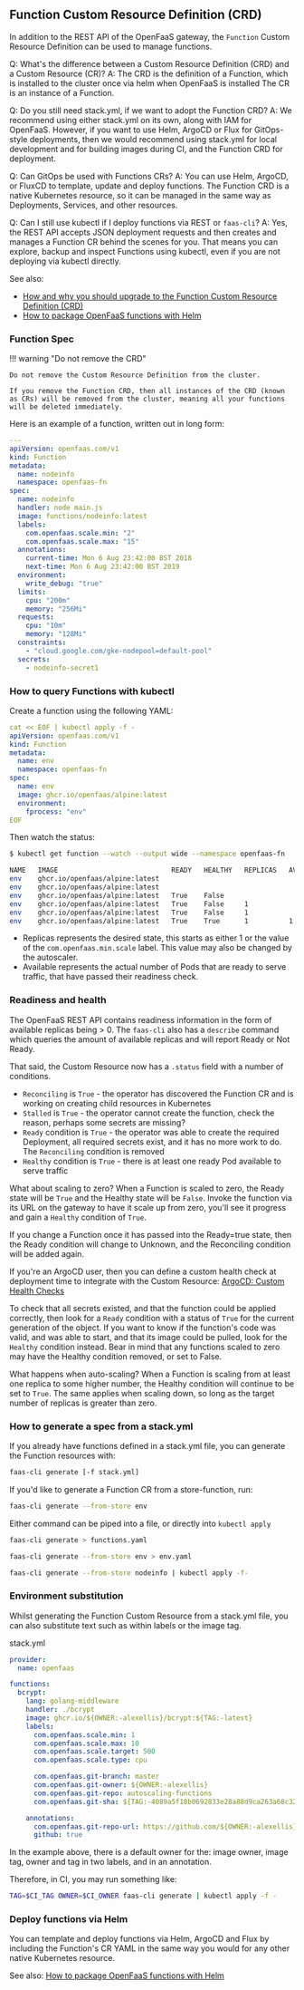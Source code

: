 ## Function Custom Resource Definition (CRD)

In addition to the REST API of the OpenFaaS gateway, the `Function` Custom Resource Definition can be used to manage functions.

Q: What's the difference between a Custom Resource Definition (CRD) and a Custom Resource (CR)?
A: The CRD is the definition of a Function, which is installed to the cluster once via helm when OpenFaaS is installed The CR is an instance of a Function.

Q: Do you still need stack.yml, if we want to adopt the Function CRD?
A: We recommend using either stack.yml on its own, along with IAM for OpenFaaS. However, if you want to use Helm, ArgoCD or Flux for GitOps-style deployments, then we would recommend using stack.yml for local development and for building images during CI, and the Function CRD for deployment. 

Q: Can GitOps be used with Functions CRs?
A: You can use Helm, ArgoCD, or FluxCD to template, update and deploy functions. The Function CRD is a native Kubernetes resource, so it can be managed in the same way as Deployments, Services, and other resources.

Q: Can I still use kubectl if I deploy functions via REST or `faas-cli`?
A: Yes, the REST API accepts JSON deployment requests and then creates and manages a Function CR behind the scenes for you. That means you can explore, backup and inspect Functions using kubectl, even if you are not deploying via kubectl directly.

See also:

* [How and why you should upgrade to the Function Custom Resource Definition (CRD)](https://www.openfaas.com/blog/upgrade-to-the-function-crd/)
* [How to package OpenFaaS functions with Helm](https://www.openfaas.com/blog/howto-package-functions-with-helm/)

### Function Spec

!!! warning "Do not remove the CRD"

    Do not remove the Custom Resource Definition from the cluster.

    If you remove the Function CRD, then all instances of the CRD (known as CRs) will be removed from the cluster, meaning all your functions will be deleted immediately.

Here is an example of a function, written out in long form:

```yaml
---
apiVersion: openfaas.com/v1
kind: Function
metadata:
  name: nodeinfo
  namespace: openfaas-fn
spec:
  name: nodeinfo
  handler: node main.js
  image: functions/nodeinfo:latest
  labels:
    com.openfaas.scale.min: "2"
    com.openfaas.scale.max: "15"
  annotations:
    current-time: Mon 6 Aug 23:42:00 BST 2018
    next-time: Mon 6 Aug 23:42:00 BST 2019
  environment:
    write_debug: "true"
  limits:
    cpu: "200m"
    memory: "256Mi"
  requests:
    cpu: "10m"
    memory: "128Mi"
  constraints:
    - "cloud.google.com/gke-nodepool=default-pool"
  secrets:
    - nodeinfo-secret1
```

### How to query Functions with kubectl

Create a function using the following YAML:

```yaml
cat << EOF | kubectl apply -f -
apiVersion: openfaas.com/v1
kind: Function
metadata:
  name: env
  namespace: openfaas-fn
spec:
  name: env
  image: ghcr.io/openfaas/alpine:latest
  environment:
    fprocess: "env"
EOF
```

Then watch the status:
```bash
$ kubectl get function --watch --output wide --namespace openfaas-fn

NAME   IMAGE                            READY   HEALTHY   REPLICAS   AVAILABLE
env    ghcr.io/openfaas/alpine:latest                                
env    ghcr.io/openfaas/alpine:latest                                
env    ghcr.io/openfaas/alpine:latest   True    False                
env    ghcr.io/openfaas/alpine:latest   True    False     1          
env    ghcr.io/openfaas/alpine:latest   True    False     1          
env    ghcr.io/openfaas/alpine:latest   True    True      1          1
```

* Replicas represents the desired state, this starts as either 1 or the value of the `com.openfaas.min.scale` label. This value may also be changed by the autoscaler.
* Available represents the actual number of Pods that are ready to serve traffic, that have passed their readiness check.

### Readiness and health

The OpenFaaS REST API contains readiness information in the form of available replicas being > 0. The `faas-cli` also has a `describe` command which queries the amount of available replicas and will report Ready or Not Ready.

That said, the Custom Resource now has a `.status` field with a number of conditions.

* `Reconciling` is `True` - the operator has discovered the Function CR and is working on creating child resources in Kubernetes
* `Stalled` is `True` - the operator cannot create the function, check the reason, perhaps some secrets are missing?
* `Ready` condition is `True` - the operator was able to create the required Deployment, all required secrets exist, and it has no more work to do. The `Reconciling` condition is removed
* `Healthy` condition is `True` - there is at least one ready Pod available to serve traffic

What about scaling to zero? When a Function is scaled to zero, the Ready state will be `True` and the Healthy state will be `False`. Invoke the function via its URL on the gateway to have it scale up from zero, you'll see it progress and gain a `Healthy` condition of `True`.

If you change a Function once it has passed into the Ready=true state, then the Ready condition will change to Unknown, and the Reconciling condition will be added again.

If you're an ArgoCD user, then you can define a custom health check at deployment time to integrate with the Custom Resource: [ArgoCD: Custom Health Checks](https://argo-cd.readthedocs.io/en/stable/operator-manual/health/#custom-health-checks)

To check that all secrets existed, and that the function could be applied correctly, then look for a `Ready` condition with a status of `True` for the current generation of the object. If you want to know if the function's code was valid, and was able to start, and that its image could be pulled, look for the `Healthy` condition instead. Bear in mind that any functions scaled to zero may have the Healthy condition removed, or set to False.

What happens when auto-scaling? When a Function is scaling from at least one replica to some higher number, the Healthy condition will continue to be set to `True`. The same applies when scaling down, so long as the target number of replicas is greater than zero.


### How to generate a spec from a stack.yml

If you already have functions defined in a stack.yml file, you can generate the Function resources with:

```bash
faas-cli generate [-f stack.yml]
```

If you'd like to generate a Function CR from a store-function, run:

```bash
faas-cli generate --from-store env
```

Either command can be piped into a file, or directly into `kubectl apply`

```bash
faas-cli generate > functions.yaml

faas-cli generate --from-store env > env.yaml

faas-cli generate --from-store nodeinfo | kubectl apply -f-
```

### Environment substitution

Whilst generating the Function Custom Resource from a stack.yml file, you can also substitute text such as within labels or the image tag.

stack.yml

```yaml
provider:
  name: openfaas

functions:
  bcrypt:
    lang: golang-middleware
    handler: ./bcrypt
    image: ghcr.io/${OWNER:-alexellis}/bcrypt:${TAG:-latest}
    labels:
      com.openfaas.scale.min: 1
      com.openfaas.scale.max: 10
      com.openfaas.scale.target: 500
      com.openfaas.scale.type: cpu

      com.openfaas.git-branch: master
      com.openfaas.git-owner: ${OWNER:-alexellis}
      com.openfaas.git-repo: autoscaling-functions
      com.openfaas.git-sha: ${TAG:-4089a5f18b0692833e28a88d9ca263a68c329034}

    annotations:
      com.openfaas.git-repo-url: https://github.com/${OWNER:-alexellis}/autoscaling-functions
      github: true
```

In the example above, there is a default owner for the: image owner, image tag, owner and tag in two labels, and in an annotation.

Therefore, in CI, you may run something like:

```bash
TAG=$CI_TAG OWNER=$CI_OWNER faas-cli generate | kubectl apply -f -
```

### Deploy functions via Helm

You can template and deploy functions via Helm, ArgoCD and Flux by including the Function's CR YAML in the same way you would for any other native Kubernetes resource.

See also: [How to package OpenFaaS functions with Helm](https://www.openfaas.com/blog/howto-package-functions-with-helm/)
